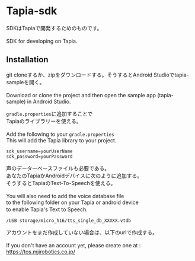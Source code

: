 # Tapia-sdk

SDKはTapiaで開発するためのものです。<br /><br />
SDK for developing on Tapia. <br />

## Installation

git cloneするか、zipをダウンロードする。そうするとAndroid Studioでtapia-sampleを開く。<br /><br />
Download or clone the project and then open the sample app (tapia-sample) in Android Studio. 

`gradle.properties`に追加することで<br />
Tapiaのライブラリーを使える。<br /><br />
Add the following to your `gradle.properties`<br />
This will add the Tapia library to your project. 

```
sdk_username=yourUserName
sdk_password=yourPassword
```
声のデーターベースファイルも必要である。<br />
あなたのTapiaかAndroidデバイスに次のように追加する。<br />
そうするとTapiaのText-To-Speechを使える。<br /><br />
You will also need to add the voice database file<br />
to the following folder on your Tapia or android device<br />
to enable Tapia's Text to Speech. 　　
```
/USB storage/micro_h16/tts_single_db_XXXXX.vtdb
```
アカウントをまだ作成していない場合は、以下のurlで作成する。<br /><br />
If you don't have an account yet, please create one at :<br />
https://tos.mjirobotics.co.jp/
